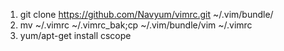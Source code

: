 

1. git clone https://github.com/Navyum/vimrc.git ~/.vim/bundle/
2. mv ~/.vimrc ~/.vimrc_bak;cp ~/.vim/bundle/vim ~/.vimrc
3. yum/apt-get install cscope

